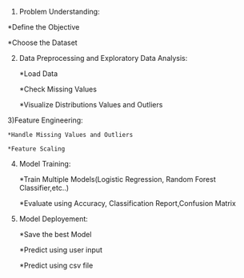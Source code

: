 1)   Problem Understanding:

   *Define the Objective

   *Choose the Dataset

2) Data Preprocessing and Exploratory Data Analysis:

   *Load Data

   *Check Missing Values

   *Visualize Distributions Values and Outliers

3)Feature Engineering:

    *Handle Missing Values and Outliers

    *Feature Scaling

4) Model Training:

    *Train Multiple Models(Logistic Regression, Random Forest Classifier,etc..)

    *Evaluate using Accuracy, Classification Report,Confusion Matrix

5) Model Deployement:

    *Save the best Model

    *Predict using user input

    *Predict using csv file
